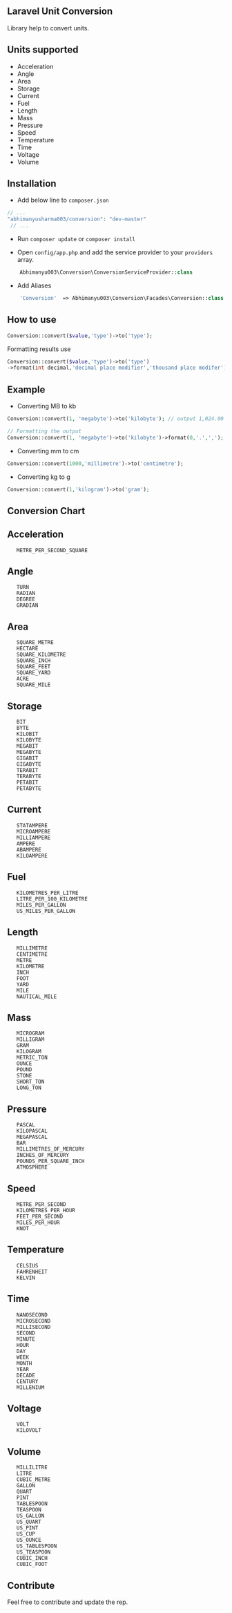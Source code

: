 ## Laravel Unit Conversion

Library help to convert units.

## Units supported

* Acceleration
* Angle
* Area
* Storage
* Current
* Fuel
* Length
* Mass
* Pressure
* Speed
* Temperature
* Time
* Voltage
* Volume


## Installation

* Add below line to `composer.json `

```php
// ...
"abhimanyusharma003/conversion": "dev-master"
 // ...
```

* Run `composer update` or `composer install `

* Open `config/app.php` and add the service provider to your `providers` array.
		
```php
    Abhimanyu003\Conversion\ConversionServiceProvider::class
```

* Add Aliases

```php
    'Conversion'  => Abhimanyu003\Conversion\Facades\Conversion::class
```

## How to use


```php
Conversion::convert($value,'type')->to('type');
```

Formatting results use

```php
Conversion::convert($value,'type')->to('type')
->format(int decimal,'decimal place modifier','thousand place modifer');
```

## Example

* Converting MB to kb

```php
Conversion::convert(1, 'megabyte')->to('kilobyte'); // output 1,024.00 ( two decimal place )

// Formatting the output
Conversion::convert(1, 'megabyte')->to('kilobyte')->format(0,'.',','); // output 1,024 ( no decimal place )
```

* Converting mm to cm

```php
Conversion::convert(1000,'millimetre')->to('centimetre');
```


* Converting kg to g

```php
Conversion::convert(1,'kilogram')->to('gram');
```


## Conversion Chart

## Acceleration         
       METRE_PER_SECOND_SQUARE
                               
## Angle                
       TURN                  
       RADIAN                
       DEGREE                
       GRADIAN               
                               
## Area                 
       SQUARE_METRE          
       HECTARE               
       SQUARE_KILOMETRE      
       SQUARE_INCH           
       SQUARE_FEET           
       SQUARE_YARD           
       ACRE                  
       SQUARE_MILE           
                               
## Storage              
       BIT                   
       BYTE                  
       KILOBIT               
       KILOBYTE              
       MEGABIT               
       MEGABYTE              
       GIGABIT               
       GIGABYTE              
       TERABIT               
       TERABYTE              
       PETABIT               
       PETABYTE              
                               
## Current              
       STATAMPERE            
       MICROAMPERE           
       MILLIAMPERE           
       AMPERE                
       ABAMPERE              
       KILOAMPERE            
                               
## Fuel                 
       KILOMETRES_PER_LITRE  
       LITRE_PER_100_KILOMETRE
       MILES_PER_GALLON      
       US_MILES_PER_GALLON   
                               
## Length               
       MILLIMETRE            
       CENTIMETRE            
       METRE                 
       KILOMETRE             
       INCH                  
       FOOT                  
       YARD                  
       MILE                  
       NAUTICAL_MILE         
                               
## Mass                 
       MICROGRAM             
       MILLIGRAM             
       GRAM                  
       KILOGRAM              
       METRIC_TON            
       OUNCE                 
       POUND                 
       STONE                 
       SHORT_TON             
       LONG_TON              
                               
## Pressure             
       PASCAL                
       KILOPASCAL            
       MEGAPASCAL            
       BAR                   
       MILLIMETRES_OF_MERCURY
       INCHES_OF_MERCURY     
       POUNDS_PER_SQUARE_INCH
       ATMOSPHERE            
                               
## Speed                
       METRE_PER_SECOND      
       KILOMETRES_PER_HOUR   
       FEET_PER_SECOND       
       MILES_PER_HOUR        
       KNOT                  
                               
## Temperature          
       CELSIUS               
       FAHRENHEIT            
       KELVIN                
                               
## Time                 
       NANOSECOND            
       MICROSECOND           
       MILLISECOND           
       SECOND                
       MINUTE                
       HOUR                  
       DAY                   
       WEEK                  
       MONTH                 
       YEAR                  
       DECADE                
       CENTURY               
       MILLENIUM             
                               
## Voltage              
       VOLT                  
       KILOVOLT              
                               
## Volume               
       MILLILITRE            
       LITRE                 
       CUBIC_METRE           
       GALLON                
       QUART                 
       PINT                  
       TABLESPOON            
       TEASPOON              
       US_GALLON             
       US_QUART              
       US_PINT               
       US_CUP                
       US_OUNCE              
       US_TABLESPOON         
       US_TEASPOON           
       CUBIC_INCH            
       CUBIC_FOOT            


## Contribute

Feel free to contribute and update the rep.
